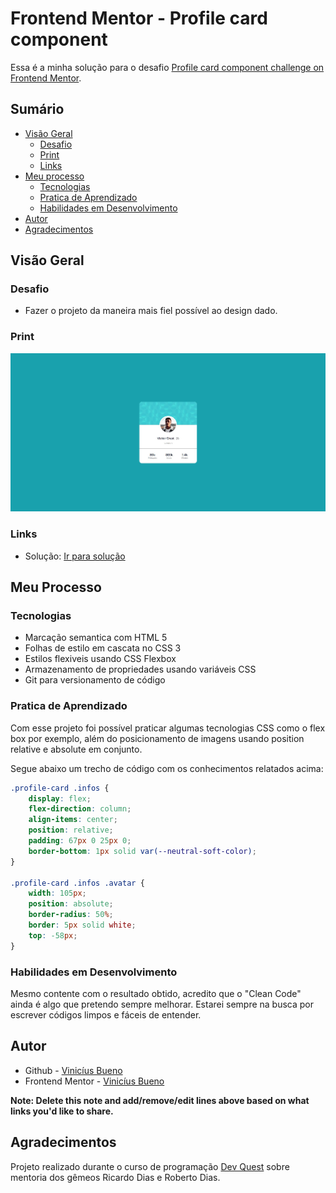 # Frontend Mentor - Profile card component 

Essa é a minha solução para o desafio [Profile card component challenge on Frontend Mentor](https://www.frontendmentor.io/challenges/profile-card-component-cfArpWshJ).

## Sumário

- [Visão Geral](#visão-geral)
  - [Desafio](#desafio)
  - [Print](#print)
  - [Links](#links)
- [Meu processo](#meu-processo)
  - [Tecnologias](#tecnologias)
  - [Pratica de Aprendizado](#pratica-de-aprendizado)
  - [Habilidades em Desenvolvimento](#habilidades-em-desenvolvimento)
- [Autor](#autor)
- [Agradecimentos](#agradecimentos)

## Visão Geral

### Desafio

- Fazer o projeto da maneira mais fiel possível ao design dado.

### Print

![](./solucao.jpg)

### Links

- Solução: [Ir para solução](https://vinicius-b-oliveira.github.io/profile-card/)

## Meu Processo

### Tecnologias

- Marcação semantica com HTML 5
- Folhas de estilo em cascata no CSS 3
- Estilos flexiveis usando CSS Flexbox
- Armazenamento de propriedades usando variáveis CSS
- Git para versionamento de código

### Pratica de Aprendizado

Com esse projeto foi possível praticar algumas tecnologias CSS como o flex box por exemplo, além do posicionamento de imagens usando position relative e absolute em conjunto. 

Segue abaixo um trecho de código com os conhecimentos relatados acima: 
```css
.profile-card .infos {
    display: flex;
    flex-direction: column;
    align-items: center;
    position: relative;
    padding: 67px 0 25px 0;
    border-bottom: 1px solid var(--neutral-soft-color);
}

.profile-card .infos .avatar {
    width: 105px;
    position: absolute;
    border-radius: 50%;
    border: 5px solid white;
    top: -58px;
}
```

### Habilidades em Desenvolvimento

Mesmo contente com o resultado obtido, acredito que o "Clean Code" ainda é algo que pretendo sempre melhorar. Estarei sempre na busca por escrever códigos limpos e fáceis de entender. 

## Autor

- Github - [Vinicíus Bueno](https://github.com/Vinicius-b-oliveira)
- Frontend Mentor - [Vinicíus Bueno](https://www.frontendmentor.io/profile/Vinicius-b-oliveira)

**Note: Delete this note and add/remove/edit lines above based on what links you'd like to share.**

## Agradecimentos

Projeto realizado durante o curso de programação [Dev Quest](https://devemdobro.com/matriculas-abertas/) sobre mentoria dos gêmeos Ricardo Dias e Roberto Dias. 
